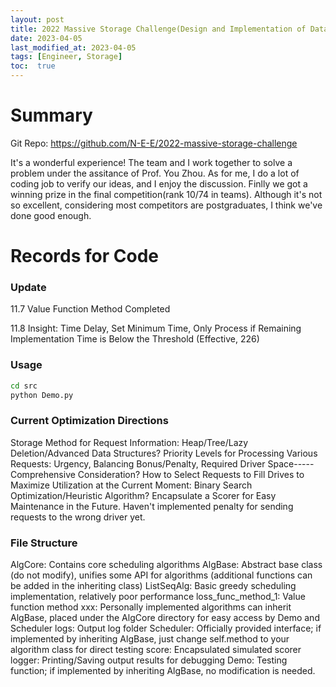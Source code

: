```yaml
---
layout: post
title: 2022 Massive Storage Challenge(Design and Implementation of Data Retrieval Task Scheduling Algorithm)
date: 2023-04-05
last_modified_at: 2023-04-05
tags: [Engineer, Storage]
toc:  true
---
```



# Summary
Git Repo: https://github.com/N-E-E/2022-massive-storage-challenge

It's a wonderful experience! The team and I work together to solve a problem under the assitance of Prof. You Zhou. As for me, I do a lot of coding job to verify our ideas, and I enjoy the discussion.
Finlly we got a winning prize in the final competition(rank 10/74 in teams). Although it's not so excellent, considering most competitors are postgraduates, I think we've done good enough.

# Records for Code
### Update
11.7 Value Function Method Completed

11.8 Insight: Time Delay, Set Minimum Time, Only Process if Remaining Implementation Time is Below the Threshold (Effective, 226)

### Usage
```bash
cd src
python Demo.py
```

### Current Optimization Directions
Storage Method for Request Information: Heap/Tree/Lazy Deletion/Advanced Data Structures?
Priority Levels for Processing Various Requests: Urgency, Balancing Bonus/Penalty, Required Driver Space-----Comprehensive Consideration?
How to Select Requests to Fill Drives to Maximize Utilization at the Current Moment: Binary Search Optimization/Heuristic Algorithm?
Encapsulate a Scorer for Easy Maintenance in the Future. Haven't implemented penalty for sending requests to the wrong driver yet.
### File Structure
AlgCore: Contains core scheduling algorithms
AlgBase: Abstract base class (do not modify), unifies some API for algorithms (additional functions can be added in the inheriting class)
ListSeqAlg: Basic greedy scheduling implementation, relatively poor performance
loss_func_method_1: Value function method
xxx: Personally implemented algorithms can inherit AlgBase, placed under the AlgCore directory for easy access by Demo and Scheduler
logs: Output log folder
Scheduler: Officially provided interface; if implemented by inheriting AlgBase, just change self.method to your algorithm class for direct testing
score: Encapsulated simulated scorer
logger: Printing/Saving output results for debugging
Demo: Testing function; if implemented by inheriting AlgBase, no modification is needed.